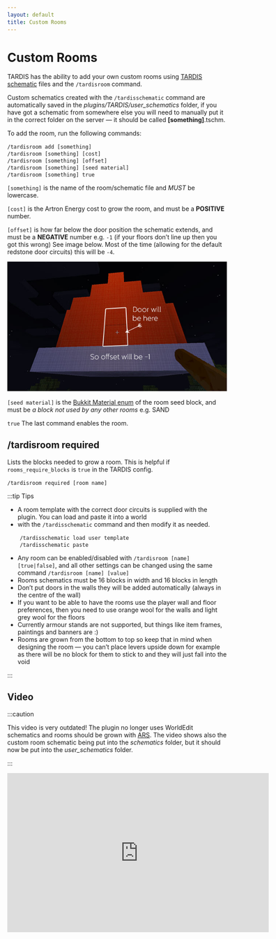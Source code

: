```yaml
---
layout: default
title: Custom Rooms
---
```


# Custom Rooms

TARDIS has the ability to add your own custom rooms using [TARDIS schematic](schematics) files and
the `/tardisroom` command.

Custom schematics created with the `/tardisschematic` command are automatically saved in the
_plugins/TARDIS/user\_schematics_ folder, if you have got a schematic from somewhere else you will need to manually put
it in the correct folder on the server — it should be called **[something]**.tschm.

To add the room, run the following commands:

    /tardisroom add [something]
    /tardisroom [something] [cost]
    /tardisroom [something] [offset]
    /tardisroom [something] [seed material]
    /tardisroom [something] true

`[something]` is the name of the room/schematic file and _MUST_ be lowercase.

`[cost]` is the Artron Energy cost to grow the room, and must be a **POSITIVE** number.

`[offset]` is how far below the door position the schematic extends, and must be a **NEGATIVE** number e.g. `-1`
(if your floors don’t line up then you got this wrong) See image below. Most of the time (allowing for the default
redstone door circuits) this will be `-4`.

![Offset example](/images/docs/offset.jpg)

`[seed material]` is
the [Bukkit Material enum](https://hub.spigotmc.org/stash/projects/SPIGOT/repos/bukkit/browse/src/main/java/org/bukkit/Material.java)
of the room seed block, and must be _a block not used by any other rooms_ e.g. SAND

`true` The last command enables the room.

## /tardisroom required

Lists the blocks needed to grow a room. This is helpful if `rooms_require_blocks` is `true` in the TARDIS config.

    /tardisroom required [room name]

:::tip Tips

- A room template with the correct door circuits is supplied with the plugin. You can load and paste it into a world
- with the `/tardisschematic` command and then modify it as needed.

```    
    /tardisschematic load user template
    /tardisschematic paste
```

- Any room can be enabled/disabled with `/tardisroom [name] [true|false]`, and all other settings can be changed using
  the same command `/tardisroom [name] [value]`
- Rooms schematics must be 16 blocks in width and 16 blocks in length
- Don’t put doors in the walls they will be added automatically (always in the centre of the wall)
- If you want to be able to have the rooms use the player wall and floor preferences, then you need to use orange wool
  for the walls and light grey wool for the floors
- Currently armour stands are not supported, but things like item frames, paintings and banners are :)
- Rooms are grown from the bottom to top so keep that in mind when designing the room — you can’t place levers upside
  down for example as there will be no block for them to stick to and they will just fall into the void

:::

## Video

:::caution

This video is very outdated! The plugin no longer uses WorldEdit schematics and rooms should be grown with
[ARS](ars).
The video shows also the custom room schematic being put into the _schematics_ folder, but it should now be put into the
_user\_schematics_ folder.

:::

<iframe src="https://player.vimeo.com/video/64474578" width="600" height="365" frameborder="0" webkitallowfullscreen mozallowfullscreen allowfullscreen></iframe>
